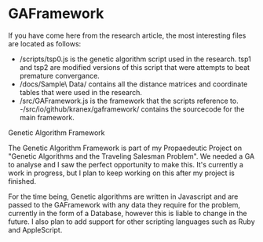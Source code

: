 # GAFramework
If you have come here from the research article, the most interesting files are located as follows:
- /scripts/tsp0.js is the genetic algorithm script used in the research. tsp1 and tsp2 are modified versions of this script that were attempts to beat premature convergance.
- /docs/Sample\ Data/ contains all the distance matrices and coordinate tables that were used in the research.
- /src/GAFramework.js is the framework that the scripts reference to.
-/src/io/github/kranex/gaframework/ contains the sourcecode for the main framework.

Genetic Algorithm Framework

The Genetic Algorithm Framework is part of my Propaedeutic Project on "Genetic Algorithms and the Traveling Salesman Problem".
We needed a GA to analyse and I saw the perfect opportunity to make this. It's currently a work in progress, but I plan to keep working on this after my project is finished.

For the time being, Genetic algorithms are written in Javascript and are passed to the GAFramework with any data they require for the problem, currently in the form of a Database, however this is liable to change in the future. I also plan to add support for other scripting languages such as Ruby and AppleScript.
